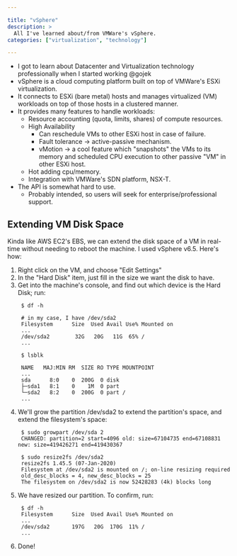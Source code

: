 ```yaml
---

title: "vSphere"
description: >
  All I've learned about/from VMWare's vSphere.
categories: ["virtualization", "technology"]

---
```


- I got to learn about Datacenter and Virtualization technology professionally when I started working @gojek
- vSphere is a cloud computing platform built on top of VMWare's ESXi virtualization.
- It connects to ESXi (bare metal) hosts and manages virtualized (VM) workloads on top of those hosts in a clustered manner.
- It provides many features to handle workloads:
  - Resource accounting (quota, limits, shares) of compute resources.
  - High Availability
    - Can reschedule VMs to other ESXi host in case of failure.
    - Fault tolerance -> active-passive mechanism.
    - vMotion -> a cool feature which "snapshots" the VMs to its memory and scheduled CPU execution to other passive "VM" in other ESXi host.
  - Hot adding cpu/memory.
  - Integration with VMWare's SDN platform, NSX-T.
- The API is somewhat hard to use.
  - Probably intended, so users will seek for enterprise/professional support.

## Extending VM Disk Space

Kinda like AWS EC2's EBS, we can extend the disk space of a VM in real-time without needing to reboot the machine. I used vSphere v6.5.
Here's how:

1. Right click on the VM, and choose "Edit Settings"
2. In the "Hard Disk" item, just fill in the size we want the disk to have.
3. Get into the machine's console, and find out which device is the Hard Disk; run:
   ```shell
    $ df -h

    # in my case, I have /dev/sda2
    Filesystem      Size  Used Avail Use% Mounted on
    ...
    /dev/sda2        32G   20G   11G  65% /
    ...

    $ lsblk

    NAME   MAJ:MIN RM  SIZE RO TYPE MOUNTPOINT
    ...
    sda      8:0    0  200G  0 disk
    ├─sda1   8:1    0    1M  0 part
    └─sda2   8:2    0  200G  0 part /
    ...
   ```
4. We'll grow the partition /dev/sda2 to extend the partition's space, and extend the filesystem's space:
   ```shell
    $ sudo growpart /dev/sda 2
    CHANGED: partition=2 start=4096 old: size=67104735 end=67108831 new: size=419426271 end=419430367

    $ sudo resize2fs /dev/sda2
    resize2fs 1.45.5 (07-Jan-2020)
    Filesystem at /dev/sda2 is mounted on /; on-line resizing required
    old_desc_blocks = 4, new_desc_blocks = 25
    The filesystem on /dev/sda2 is now 52428283 (4k) blocks long
   ```
5. We have resized our partition. To confirm, run:
   ```shell
    $ df -h
    Filesystem      Size  Used Avail Use% Mounted on
    ...
    /dev/sda2       197G   20G  170G  11% /
    ...
   ```
6. Done!